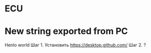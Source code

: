 # ECU
# New string exported from PC
Henlo world
Шаг 1.
Установить https://desktop.github.com/
Шаг 2.
?